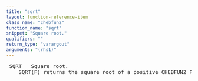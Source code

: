 ```yaml
---
title: "sqrt"
layout: function-reference-item
class_name: "chebfun2"
function_name: "sqrt"
snippet: "Square root."
qualifiers: ""
return_type: "varargout"
arguments: "(rhs1)"
---
```


<pre class="help-text"> SQRT   Square root.
    SQRT(F) returns the square root of a positive CHEBFUN2 F.
</pre>